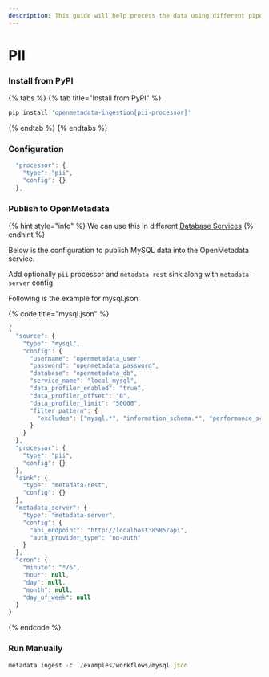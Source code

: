 ```yaml
---
description: This guide will help process the data using different pipelines
---
```


# PII

### Install from PyPI

{% tabs %}
{% tab title="Install from PyPI" %}
```javascript
pip install 'openmetadata-ingestion[pii-processor]'
```
{% endtab %}
{% endtabs %}

### Configuration

```javascript
  "processor": {
    "type": "pii",
    "config": {}
  },
```

### Publish to OpenMetadata

{% hint style="info" %}
We can use this in different [Database Services](../database-services/)
{% endhint %}

Below is the configuration to publish MySQL data into the OpenMetadata service.

Add optionally `pii` processor and `metadata-rest` sink along with `metadata-server` config

Following is the example for mysql.json

{% code title="mysql.json" %}
```javascript
{
  "source": {
    "type": "mysql",
    "config": {
      "username": "openmetadata_user",
      "password": "openmetadata_password",
      "database": "openmetadata_db",
      "service_name": "local_mysql",
      "data_profiler_enabled": "true",
      "data_profiler_offset": "0",
      "data_profiler_limit": "50000",
      "filter_pattern": {
        "excludes": ["mysql.*", "information_schema.*", "performance_schema.*", "sys.*"]
      }
    }
  },
  "processor": {
    "type": "pii",
    "config": {}
  },
  "sink": {
    "type": "metadata-rest",
    "config": {}
  },
  "metadata_server": {
    "type": "metadata-server",
    "config": {
      "api_endpoint": "http://localhost:8585/api",
      "auth_provider_type": "no-auth"
    }
  },
  "cron": {
    "minute": "*/5",
    "hour": null,
    "day": null,
    "month": null,
    "day_of_week": null
  }
}

```
{% endcode %}

### Run Manually

```javascript
metadata ingest -c ./examples/workflows/mysql.json
```

